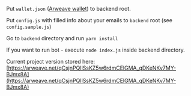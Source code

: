 Put `wallet.json` ([Arweave wallet](https://www.arweave.org/)) to backend root. 

Put `config.js` with filled info about your emails to `backend` root (see `config.sample.js`)

Go to `backend` directory and run `yarn install`

If you want to run bot - execute `node index.js` inside backend directory.

Current project version stored here: [https://arweave.net/qCsjnPQIlSsKZ5w6rdmCElGMA_qDKeNKv7MY-BJmx8A](https://arweave.net/qCsjnPQIlSsKZ5w6rdmCElGMA_qDKeNKv7MY-BJmx8A)

